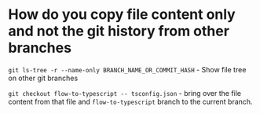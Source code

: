 # How do you copy file content only and not the git history from other branches


`git ls-tree -r --name-only BRANCH_NAME_OR_COMMIT_HASH` - Show file tree on other git branches


`git checkout flow-to-typescript -- tsconfig.json` - bring over the file content from that file and `flow-to-typescript` branch to the current branch.
